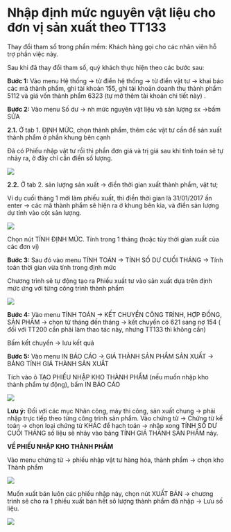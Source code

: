 # Nhập định mức nguyên vật liệu cho đơn vị sản xuất theo TT133

Thay đổi tham số trong phần mềm: Khách hàng gọi cho các nhân viên hỗ trợ phần việc này.

Sau khi đã thay đổi tham số, quý khách thực hiện theo các bước sau:

**Bước 1:** Vào menu Hệ thống -&gt; từ điển hệ thống -&gt; từ điển vật tư -&gt; khai báo các mã thành phẩm, ghi tài khoản 155, ghi tài khoản doanh thu thành phẩm 5112 và giá vốn thành phẩm 6323 \(tự mở thêm tài khoản chi tiết này\) .

**Bước 2:** Vào menu Số dư -&gt; nh mức nguyên vật liệu và sản lượng sx -&gt;bấm SỬA

**2.1.** Ở tab 1. ĐỊNH MỨC, chọn thành phẩm, thêm các vật tư cần để sản xuất thành phẩm ở phần khung bên cạnh

Đã có Phiếu nhập vật tư rồi thì phần đơn giá và trị giá sau khi tính toán sẽ tự nhảy ra, ở đây chỉ cần điền số lượng.

![](https://phanmemnhatnam.com/wp-content/uploads/2018/05/1.png)

**2.2.** Ở tab 2. sản l­ượng sản xuất -&gt; điền thời gian xuất thành phẩm, vật tư;

Ví dụ cuối tháng 1 mới làm phiếu xuất, thì điền thời gian là 31/01/2017 ấn enter -&gt; các mã thành phẩm sẽ hiện ra ở khung bên kia, và điền sản lượng dự tính vào cột sản lượng.

![](https://phanmemnhatnam.com/wp-content/uploads/2018/05/1-1.png)

Chọn nút TÍNH ĐỊNH MỨC. Tính trong 1 tháng \(hoặc tùy thời gian xuất của các đơn vị\)

**Bước 3:** Sau đó vào menu TÍNH TOÁN -&gt; TÍNH SỐ DƯ CUỐI THÁNG -&gt; Tính toán thời gian vừa tính trong định mức

Chương trình sẽ tự động tạo ra Phiếu xuất tư vào sản xuất dựa trên định mức ứng với từng công trình thành phẩm

![](https://phanmemnhatnam.com/wp-content/uploads/2018/05/1-2.png)

**Bước 4:** Vào menu TÍNH TOÁN -&gt; KẾT CHUYỂN CÔNG TRÌNH, HỢP ĐỒNG, SẢN PHẨM -&gt; chọn từ tháng đến tháng -&gt; kết chuyển có 621 sang nợ 154 \( đối với TT200 cần phải làm thao tác này, nhưng TT133 thì không cần\)

Bấm kết chuyển -&gt; lưu kết quả

**Bước 5:** Vào menu IN BÁO CÁO -&gt; GIÁ THÀNH SẢN PHẨM SẢN XUẤT -&gt; BẢNG TÍNH GIÁ THÀNH SẢN XUẤT

Tích vào ô TẠO PHIẾU NHẬP KHO THÀNH PHẨM \(nếu muốn nhập kho thành phẩm tự động\), bấm IN BÁO CÁO

![](https://phanmemnhatnam.com/wp-content/uploads/2018/05/1-3.png)

**Lưu ý:** Đối với các mục Nhân công, máy thi công, sản xuất chung -&gt; phải nhập trực tiếp theo từng công trình sản phẩm. Vào chứng từ -&gt; Chứng từ kế toán -&gt; chọn loại chứng từ KHÁC để hạch toán -&gt; nhập xong TÍNH SỐ DƯ CUỐI THÁNG số liệu sẽ nhảy vào bảng TÍNH GIÁ THÀNH SẢN PHẨM này.

**VỀ PHIẾU NHẬP KHO THÀNH PHẨM**

Vào menu chứng từ -&gt; phiếu nhập vật tư hàng hóa, thành phẩm -&gt; chọn kho Thành phẩm

![](https://phanmemnhatnam.com/wp-content/uploads/2018/05/1-4.png)

Muốn xuất bán luôn các phiếu nhập này, chọn nút XUẤT BÁN -&gt; chương trình sẽ cho ra 1 phiếu xuất bán hết sô lượng thành phẩm đã nhập -&gt; Lưu số liệu.

![](https://phanmemnhatnam.com/wp-content/uploads/2018/05/1-5.png)

